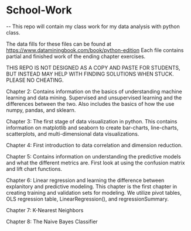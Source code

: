 # School-Work
-- This repo will contain my class work for my data analysis with python class.

The data fills for these files can be found at https://www.dataminingbook.com/book/python-edition
Each file contains partial and finished work of the ending chapter exercises.

THIS REPO IS NOT DESIGNED AS A COPY AND PASTE FOR STUDENTS, BUT INSTEAD MAY HELP WITH FINDING SOLUTIONS WHEN STUCK.
PLEASE NO CHEATING.

Chapter 2:
Contains information on the basics of understanding machine learning and data mining. Supervised and unsupervised learning and the differences between the two. Also includes the basics of how the use numpy, pandas, and sklearn. 

Chapter 3:
The first stage of data visualization in python. This contains information on matplotlib and seaborn to create bar-charts, line-charts, scatterplots, and multi-dimensional data visualizations. 

Chapter 4:
First introduction to data correlation and dimension reduction. 

Chapter 5:
Contains information on understanding the predictive models and what the different metrics are. First look at using the confusion matrix and lift chart functions.

Chapter 6:
Linear regression and learning the difference between explanitory and predictive modeling. This chapter is the first chapter in creating training and validation sets for modeling. We utilize pivot tables, OLS regression table, LinearRegression(), and regressionSummary.

Chapter 7:
K-Nearest Neighbors

Chapter 8:
The Naive Bayes Classifier
